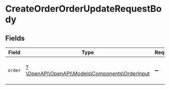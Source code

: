 # CreateOrderOrderUpdateRequestBody


## Fields

| Field                                                                                   | Type                                                                                    | Required                                                                                | Description                                                                             |
| --------------------------------------------------------------------------------------- | --------------------------------------------------------------------------------------- | --------------------------------------------------------------------------------------- | --------------------------------------------------------------------------------------- |
| `order`                                                                                 | [?\OpenAPI\OpenAPI\Models\Components\OrderInput](../../Models/Components/OrderInput.md) | :heavy_minus_sign:                                                                      | An order for a drink or ingredient.                                                     |